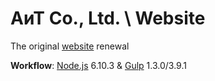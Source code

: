 # АиТ Co., Ltd. \ Website

The original [website](http://www.refriger.ru) renewal

**Workflow**: [Node.js](https://nodejs.org/en) 6.10.3 & [Gulp](http://gulpjs.com) 1.3.0/3.9.1

